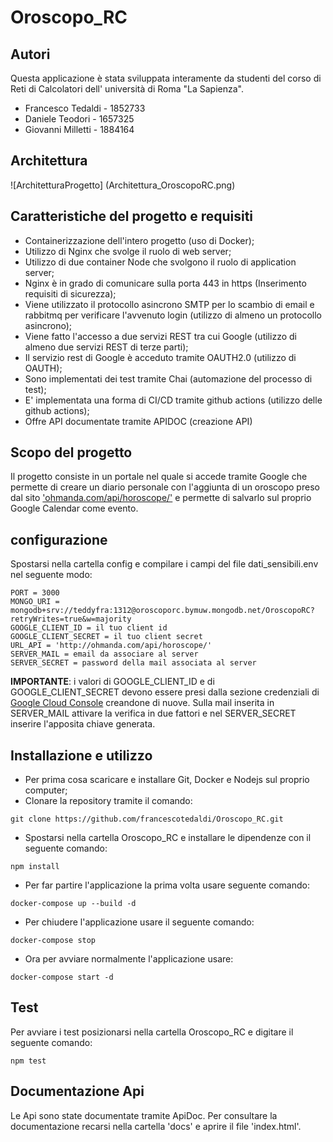 # Oroscopo_RC

## Autori
Questa applicazione è stata sviluppata interamente da studenti del corso di Reti di Calcolatori dell' università di Roma "La Sapienza".
- Francesco Tedaldi - 1852733
- Daniele Teodori - 1657325
- Giovanni Milletti - 1884164

## Architettura
![ArchitetturaProgetto] (Architettura_OroscopoRC.png)

## Caratteristiche del progetto e requisiti

- Containerizzazione dell'intero progetto (uso di Docker);
- Utilizzo di Nginx che svolge il ruolo di web server;
- Utilizzo di due container Node che svolgono il ruolo di application server;
- Nginx è in grado di comunicare sulla porta 443 in https (Inserimento requisiti di sicurezza);
- Viene utilizzato il protocollo asincrono SMTP per lo scambio di email e rabbitmq per verificare l'avvenuto login (utilizzo di almeno un protocollo asincrono);
- Viene fatto l'accesso a due servizi REST tra cui Google (utilizzo di almeno due servizi REST di terze parti);
- Il servizio rest di Google è acceduto tramite OAUTH2.0 (utilizzo di OAUTH);
- Sono implementati dei test tramite Chai (automazione del processo di test);
- E' implementata una forma di CI/CD tramite github actions (utilizzo delle github actions);
- Offre API documentate tramite APIDOC (creazione API)

## Scopo del progetto

Il progetto consiste in un portale nel quale si accede tramite Google che permette di creare un diario personale con l'aggiunta di un oroscopo preso dal sito ['ohmanda.com/api/horoscope/'](http://ohmanda.com/api/horoscope/) e permette di salvarlo sul proprio Google Calendar come evento.

## configurazione

Spostarsi nella cartella config e compilare i campi del file dati_sensibili.env nel seguente modo:

```
PORT = 3000
MONGO_URI = mongodb+srv://teddyfra:1312@oroscoporc.bymuw.mongodb.net/OroscopoRC?retryWrites=true&w=majority
GOOGLE_CLIENT_ID = il tuo client id
GOOGLE_CLIENT_SECRET = il tuo client secret
URL_API = 'http://ohmanda.com/api/horoscope/'
SERVER_MAIL = email da associare al server
SERVER_SECRET = password della mail associata al server
```

**IMPORTANTE**: i valori di GOOGLE_CLIENT_ID e di GOOGLE_CLIENT_SECRET devono essere presi dalla sezione credenziali di [Google Cloud Console](https://console.cloud.google.com/apis/) creandone di nuove.
Sulla mail inserita in SERVER_MAIL attivare la verifica in due fattori e nel SERVER_SECRET inserire l'apposita chiave generata. 

## Installazione e utilizzo

- Per prima cosa scaricare e installare Git, Docker e Nodejs sul proprio computer;
- Clonare la repository tramite il comando:
```
git clone https://github.com/francescotedaldi/Oroscopo_RC.git
```
- Spostarsi nella cartella Oroscopo_RC e installare le dipendenze con il seguente comando:
```
npm install
```
- Per far partire l'applicazione la prima volta usare seguente comando:
```
docker-compose up --build -d
```
- Per chiudere l'applicazione usare il seguente comando:
```
docker-compose stop
```
- Ora per avviare normalmente l'applicazione usare:
```
docker-compose start -d
```

## Test

Per avviare i test posizionarsi nella cartella Oroscopo_RC e digitare il seguente comando:
```
npm test
```

## Documentazione Api

Le Api sono state documentate tramite ApiDoc. Per consultare la documentazione recarsi nella cartella 'docs' e aprire il file 'index.html'.